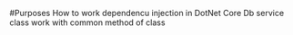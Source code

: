 #Purposes
How to work dependencu injection in DotNet Core
Db service class work with common method of class

